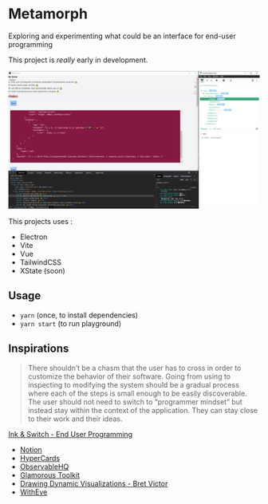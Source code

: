 # Metamorph

Exploring and experimenting what could be an interface for end-user programming

This project is *really* early in development.

![Current State Screenshot](./current.png)

This projects uses :

- Electron
- Vite
- Vue
- TailwindCSS
- XState (soon)

## Usage

- `yarn` (once, to install dependencies)
- `yarn start` (to run playground)

## Inspirations

> There shouldn’t be a chasm that the user has to cross in order to customize the behavior of their software. Going from using to inspecting to modifying the system should be a gradual process where each of the steps is small enough to be easily discoverable. The user should not need to switch to “programmer mindset” but instead stay within the context of the application. They can stay close to their work and their ideas.

[Ink & Switch - End User Programming](https://www.inkandswitch.com/end-user-programming.html)

- [Notion](www.notion.so/)
- [HyperCards](https://www.vipercard.net/0.3/html/video3.html)
- [ObservableHQ](https://observablehq.com/demo)
- [Glamorous Toolkit](https://gtoolkit.com)
- [Drawing Dynamic Visualizations - Bret Victor](http://worrydream.com/DrawingDynamicVisualizationsTalkAddendum/)
- [WithEve](http://witheve.com)
